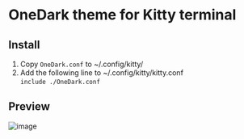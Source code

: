 # OneDark theme for Kitty terminal 

## Install

1. Copy `OneDark.conf` to ~/.config/kitty/
2. Add the following line to ~/.config/kitty/kitty.conf  
```include ./OneDark.conf```   

## Preview
![image](./OneDark.png)
